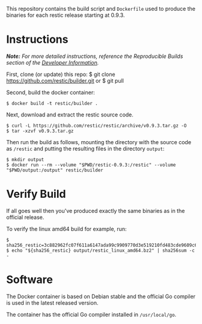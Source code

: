 This repository contains the build script and `Dockerfile` used to produce the
binaries for each restic release starting at 0.9.3.

Instructions
============

***Note:** For more detailed instructions, reference the Reproducible Builds section of the [Developer Information](https://github.com/restic/restic/blob/master/doc/developer_information.rst).*

First, clone (or update) this repo:
    $ git clone https://github.com/restic/builder.git
    or 
    $ git pull

Second, build the docker container:

    $ docker build -t restic/builder .

Next, download and extract the restic source code.

    $ curl -L https://github.com/restic/restic/archive/v0.9.3.tar.gz -O
    $ tar -xzvf v0.9.3.tar.gz

Then run the build as follows, mounting the directory with the source code as `/restic` and putting the resulting files in the directory `output`:

    $ mkdir output
    $ docker run --rm --volume "$PWD/restic-0.9.3:/restic" --volume "$PWD/output:/output" restic/builder

Verify Build
============
If all goes well then you've produced exactly the same binaries as in the official release.

To verify the linux amd64 build for example, run:

    $ sha256_restic=3c882962fc07f611a6147ada99c9909770d3e519210fd483cde9609c6bdd900c
    $ echo "${sha256_restic} output/restic_linux_amd64.bz2" | sha256sum -c -

Software
========

The Docker container is based on Debian stable and the official Go compiler is
used in the latest released version.

The container has the official Go compiler installed in `/usr/local/go`.